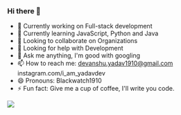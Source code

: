 ### Hi there 👋

- 🔭 Currently working on Full-stack development
- 🌱 Currently learning JavaScript, Python and Java
- 👯 Looking to collaborate on Organizations
- 🤔 Looking for help with Development
- 💬 Ask me anything, I'm good with googling
- 📫 How to reach me: 
     devanshu.yadav1910@gmail.com
     instagram.com/i_am_yadavdev
- 😄 Pronouns: Blackwatch1910
- ⚡ Fun fact: Give me a cup of coffee, I'll write you code.

![](https://assets.madebyshape.co.uk/uploads/images/Blog/Gifs/coding.gif)
